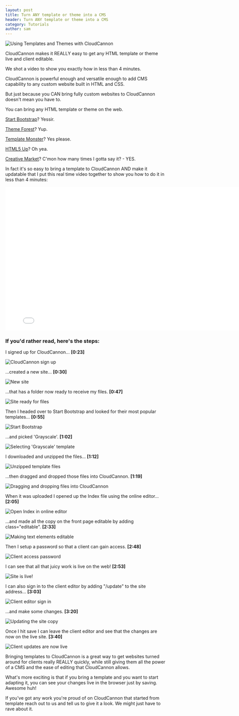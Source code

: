 ```yaml
---
layout: post
title: Turn ANY template or theme into a CMS
header: Turn ANY template or theme into a CMS
category: Tutorials
author: sam
---
```


<!-- summary photo and summary here -->

![Using Templates and Themes with CloudCannon](/img/blog/template-tutorial/Using-HTML-templates-and-themes.png "Using Templates and Themes with CloudCannon")

CloudCannon makes it REALLY easy to get any HTML template or theme live and client editable.

We shot a video to show you exactly how in less than 4 minutes.

<!-- excerpt stop -->

CloudCannon is powerful enough and versatile enough to add CMS capability to any custom website built in HTML and CSS.

But just because you CAN bring fully custom websites to CloudCannon doesn't mean you have to.

You can bring any HTML template or theme on the web.
			  
[Start Bootstrap](http://startbootstrap.com/)? Yessir.

[Theme Forest](http://themeforest.net/category/site-templates)? Yup.

[Template Monster](http://www.templatemonster.com/website-templates.php)? Yes please.

[HTML5 Up](http://html5up.net/)? Oh yea.

[Creative Market](https://creativemarket.com/templates/websites)? C'mon how many times I gotta say it? - YES.

In fact it's so easy to bring a template to CloudCannon AND make it updatable that I put this real time video together to show you how to do it in less than 4 minutes:

<iframe width="800" height="450" src="//www.youtube.com/embed/8mtMXzSdnCw?rel=0" frameborder="0" allowfullscreen></iframe>



### If you'd rather read, here's the steps: ###

I signed up for CloudCannon... **[0:23]**

![CloudCannon sign up](/img/blog/template-tutorial/Templating_1.png "CloudCannon sign up")

...created a new site... **[0:30]**

![New site](/img/blog/template-tutorial/Templating_2.png "Creating a new site")

...that has a folder now ready to receive my files. **[0:47]**

![Site ready for files](/img/blog/template-tutorial/Templating_3.png "Site ready for files")

Then I headed over to Start Bootstrap and looked for their most popular templates... **[0:55]**

![Start Bootstrap](/img/blog/template-tutorial/Templating_4.png "Finding popular templates on Start Bootstrap")

...and picked 'Grayscale'. **[1:02]**

![Selecting 'Grayscale' template](/img/blog/template-tutorial/Templating_5.png "Selecting Grayscale template")

I downloaded and unzipped the files... **[1:12]**

![Unzipped template files](/img/blog/template-tutorial/Templating_6.png "Unzipped template files")

...then dragged and dropped those files into CloudCannon. **[1:19]**

![Dragging and dropping files into CloudCannon](/img/blog/template-tutorial/Templating_7.png "Dragging and dropping files into CloudCannon")

When it was uploaded I opened up the Index file using the online editor... **[2:05]**

![Open Index in online editor](/img/blog/template-tutorial/Templating_8.png "Open Index in online editor")

...and made all the copy on the front page editable by adding class="editable". **[2:33]**

![Making text elements editable](/img/blog/template-tutorial/Templating_9.png "Making text elements editable")

Then I setup a password so that a client can gain access. **[2:48]**

![Client access password](/img/blog/template-tutorial/Templating_10.png "Client access password")

I can see that all that juicy work is live on the web! **[2:53]**

![Site is live!](/img/blog/template-tutorial/Templating_11.png "Site is live!")

I can also sign in to the client editor by adding "/update" to the site address... **[3:03]**

![Client editor sign in](/img/blog/template-tutorial/Templating_12.png "Client editor sign in")

...and make some changes. **[3:20]**

![Updating the site copy](/img/blog/template-tutorial/Templating_13.png "Updating the site copy")

Once I hit save I can leave the client editor and see that the changes are now on the live site. **[3:40]**

![Client updates are now live](/img/blog/template-tutorial/Templating_14.png "Client updates are now live")

Bringing templates to CloudCannon is a great way to get websites turned around for clients really REALLY quickly, while still giving them all the power of a CMS and the ease of editing that CloudCannon allows.

What's more exciting is that if you bring a template and you want to start adapting it, you can see your changes live in the browser just by saving. Awesome huh!

If you've got any work you're proud of on CloudCannon that started from template reach out to us and tell us to give it a look. We might just have to rave about it.